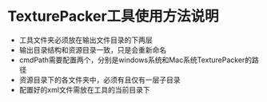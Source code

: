 # TexturePacker工具使用方法说明

* 工具文件夹必须放在输出文件目录的下两层
* 输出目录结构和资源目录一致，只是会重新命名
* cmdPath需要配置两个，分别是windows系统和Mac系统TexturePacker的路径
* 资源目录下的各文件夹中，必须有且仅有一层子目录
* 配置好的xml文件需放在工具的当前目录下